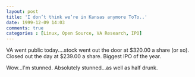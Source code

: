 ```yaml
---
layout: post
title: 'I don’t think we’re in Kansas anymore ToTo..'
date: 1999-12-09 14:03
comments: true
categories : [Linux, Open Source, VA Research, IPO]
---  
```


VA went public today....stock went out the door at $320.00 a share (or so). Closed out the day at $239.00 a share. Biggest IPO of the year.

Wow...I'm stunned. Absolutely stunned...as well as half drunk.

